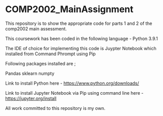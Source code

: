 # COMP2002_MainAssignment
This repository is to show the appropriate code for parts 1 and 2 of the comp2002 main assessment. 

This coursework has been coded in the following language - Python 3.9.1

The IDE of choice for implementing this code is Juypter Notebook which installed from Command Phrompt using Pip

Following packages installed are ;

Pandas
sklearn
numpty


Link to install Python here - https://www.python.org/downloads/

Link to install Jupyter Notebook via Pip using command line here - https://jupyter.org/install


All work committed to this repository is my own. 
